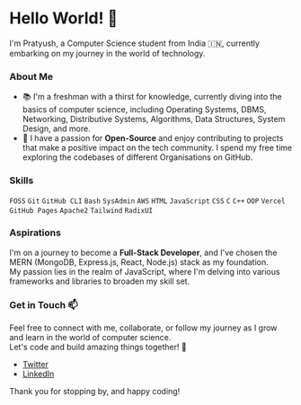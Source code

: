 # Hello World! 👋

I'm Pratyush, a Computer Science student from India 🇮🇳, currently embarking on my journey in the world of technology. 

### About Me
- 📚 I'm a freshman with a thirst for knowledge, currently diving into the basics of computer science, including Operating Systems, DBMS, Networking, Distributive Systems, Algorithms, Data Structures, System Design, and more.
- 🤝 I have a passion for **Open-Source** and enjoy contributing to projects that make a positive impact on the tech community. I spend my free time exploring the codebases of different Organisations on GitHub. 

### Skills
`FOSS` `Git` `GitHub CLI` `Bash` `SysAdmin` `AWS` `HTML` `JavaScript` `CSS` `C` `C++` `OOP` `Vercel` `GitHub Pages` `Apache2` `Tailwind` `RadixUI`

### Aspirations
I'm on a journey to become a **Full-Stack Developer**, and I've chosen the MERN (MongoDB, Express.js, React, Node.js) stack as my foundation.<br>
My passion lies in the realm of JavaScript, where I'm delving into various frameworks and libraries to broaden my skill set.

### Get in Touch 📫
Feel free to connect with me, collaborate, or follow my journey as I grow and learn in the world of computer science. <br>
Let's code and build amazing things together! 🚀
- [Twitter](https://twitter.com/PratyushS_26)
- [LinkedIn](https://www.linkedin.com/in/sha26pratyush)

Thank you for stopping by, and happy coding! 